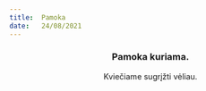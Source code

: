 ```yaml
---
title:  Pamoka
date:   24/08/2021
---
```


### <center>Pamoka kuriama.</center>
<center>Kviečiame sugrįžti vėliau.</center>